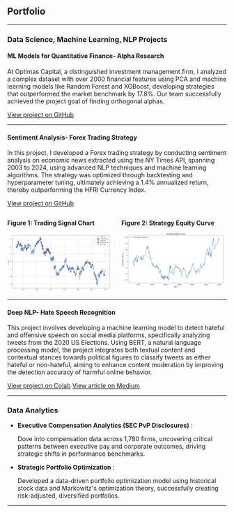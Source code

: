 ## Portfolio

---

### Data Science, Machine Learning, NLP Projects 

#### ML Models for Quantitative Finance- Alpha Research

At Optimas Capital, a distinguished investment management firm, I analyzed a complex dataset with over 2000 financial features using PCA and machine learning models like Random Forest and XGBoost, developing strategies that outperformed the market benchmark by 17.8%. Our team successfully achieved the project goal of finding orthogonal alphas.

[View project on GitHub](https://github.com/athk13/Quantitative-Finance-ML-Model)

---
#### Sentiment Analysis- Forex Trading Strategy

In this project, I developed a Forex trading strategy by conducting sentiment analysis on economic news extracted using the NY Times API, spanning 2003 to 2024, using advanced NLP techniques and machine learning algorithms. The strategy was optimized through backtesting and hyperparameter tuning, ultimately achieving a 1.4% annualized return, thereby outperforming the HFRI Currency Index. 

[View project on GitHub](https://github.com/athk13/FX-Sentiment-Analysis-Trading-Strategy)

<div style="display: flex; justify-content: space-between; align-items: flex-start; flex-wrap: nowrap;">
  <div style="width: 50%; padding-right: 10px;">
    <p><strong>Figure 1: Trading Signal Chart</strong></p>
    <img src="images/Screenshot%202024-04-16%20122044.png" alt="Trading Signal Chart" style="width: 100%; height: auto;"/>
  </div>
  <div style="width: 50%; padding-left: 10px;">
    <p><strong>Figure 2: Strategy Equity Curve</strong></p>
    <img src="images/Screenshot%202024-04-16%20122058.png" alt="Equity Curve" style="width: 100%; height: auto;"/>
  </div>
</div>




---

#### Deep NLP- Hate Speech Recognition

This project involves developing a machine learning model to detect hateful and offensive speech on social media platforms, specifically analyzing tweets from the 2020 US Elections. Using BERT, a natural language processing model, the project integrates both textual content and contextual stances towards political figures to classify tweets as either hateful or non-hateful, aiming to enhance content moderation by improving the detection accuracy of harmful online behavior.

[View project on Colab](https://colab.research.google.com/drive/1rRiavPZYeSQPbQE0IoRFXuawqtjPFXta?usp=sharing) [View article on Medium](https://medium.com/@anshrutathakur13/decoding-discord-using-ai-to-identify-hate-speech-100e8073d3bf)

---

### Data Analytics

- **Executive Compensation Analytics (SEC PvP Disclosures)** :
  
  Dove into compensation data across 1,780 firms, uncovering critical patterns between executive pay and corporate 
  outcomes, driving strategic shifts in performance benchmarks.
- **Strategic Portfolio Optimization** :
  
  Developed a data-driven portfolio optimization model using historical stock data and Markowitz's optimization theory, 
  successfully creating risk-adjusted, diversified portfolios.
  
---





